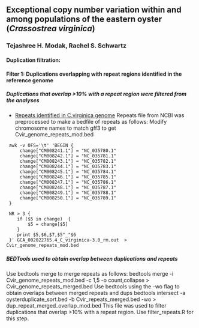 ## Exceptional copy number variation within and among populations of the eastern oyster (*Crassostrea virginica*) 
### Tejashree H. Modak, Rachel S. Schwartz

#### Duplication filtration:
#### Filter 1: Duplications overlapping with repeat regions identified in the reference genome
##### Duplications that overlap >10% with a repeat region were filtered from the analyses
- [Repeats identified in C.virginica genome](ftp://ftp.ncbi.nlm.nih.gov/genomes/all/GCA/002/022/765/GCA_002022765.4_C_virginica-3.0)
Repeats file from NCBI was preprocessed to make a bedfile of repeats as follows:
Modify chromosome names to match gff3 to get Cvir_genome_repeats_mod.bed

```shell
 awk -v OFS='\t' 'BEGIN {
     change["CM008241.1"] = "NC_035780.1"
     change["CM008242.1"] = "NC_035781.1"
     change["CM008243.1"] = "NC_035782.1"
     change["CM008244.1"] = "NC_035783.1"
     change["CM008245.1"] = "NC_035784.1"
     change["CM008246.1"] = "NC_035785.1"
     change["CM008247.1"] = "NC_035786.1"
     change["CM008248.1"] = "NC_035787.1"
     change["CM008249.1"] = "NC_035788.1"
     change["CM008250.1"] = "NC_035789.1"
 }
 
 NR > 3 {
    if ($5 in change)  {
        $5 = change[$5]
    }
    print $5,$6,$7,$5"_"$6
 }' GCA_002022765.4_C_virginica-3.0_rm.out  > Cvir_genome_repeats_mod.bed
```

##### BEDTools used to obtain overlap between duplications and repeats
Use bedtools merge to merge repeats as follows:
bedtools merge -i Cvir_genome_repeats_mod.bed -c 1,5 -o count,collapse > Cvir_genome_repeats_merged.bed
Use bedtools using the -wo flag to obtain overlaps between merged repeats and dups
bedtools intersect -a oysterduplicate_sort.bed -b Cvir_repeats_merged.bed -wo > dup_repeat_merged_overlap_mod.bed
This file was used to filter duplications that overlap >10% with a repeat region.
Use filter_repeats.R for this step. 
